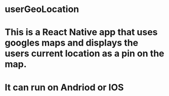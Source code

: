 # userGeoLocation
# This is a React Native app that uses googles maps and displays the users current location as a pin on the map.
# It can run on Andriod or IOS
